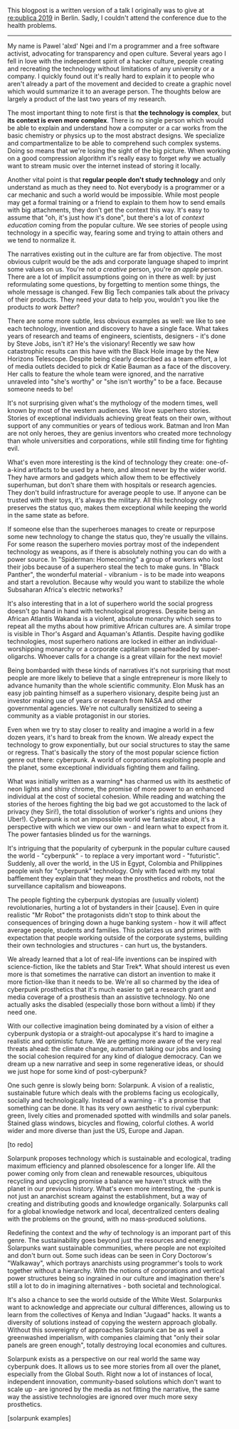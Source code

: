 This blogpost is a written version of a talk I originally was to give at [re:publica 2019](https://19.re-publica.com/en/session/solarpunk-cyberpunk-popculture-technological-narratives-tldr) in Berlin. Sadly, I couldn't attend the conference due to the health problems.

---

My name is Pawel 'alxd' Ngei and I'm a programmer and a free software activist, advocating for transparency and open culture. Several years ago I fell in love with the independent spirit of a hacker culture, people creating and recreating the technology without limitations of any university or a company. I quickly found out it's really hard to explain it to people who aren't already a part of the movement and decided to create a graphic novel which would summarize it to an average person. The thoughts below are largely a product of the last two years of my research.

The most important thing to note first is that **the technology is complex**, but **its context is even more complex**. There is no single person which would be able to explain and understand how a computer or a car works from the basic chemistry or physics up to the most abstract designs. We specialize and compartmentalize to be able to comprehend such complex systems. Doing so means that we're losing the sight of the big picture. When working on a good compression algorithm it's really easy to forget _why_ we actually want to stream music over the internet instead of storing it locally.

Another vital point is that **regular people don't study technology** and only understand as much as they need to. Not everybody is a programmer or a car mechanic and such a world would be impossible. While most people may get a formal training or a friend to explain to them how to send emails with big attachments, they don't get the context this way. It's easy to assume that "oh, it's just how it's done", but there's a lot of _context education_ coming from the popular culture. We see stories of people using technology in a specific way, fearing some and trying to attain others and we tend to normalize it.

The narratives existing out in the culture are far from objective. The most obvious culprit would be the ads and corporate language shaped to imprint some values on us. You're not _a creative_ person, you're _an apple_ person. There are a lot of implicit assumptions going on in there as well: by just reformulating some questions, by forgetting to mention some things, the whole message is changed. Few Big Tech companies talk about the privacy of their products. They need your data to help you, wouldn't you like the products _to work better_?

There are some more subtle, less obvious examples as well: we like to see each technology, invention and discovery to have a single face. What takes years of research and teams of engineers, scientists, designers - it's done by Steve Jobs, isn't it? He's the visionary! Recently we saw how catastrophic results can this have with the Black Hole image by the New Horizons Telescope. Despite being clearly described as a team effort, a lot of media outlets decided to pick dr Katie Bauman as a face of the discovery. Her calls to feature the whole team were ignored, and the narrative unraveled into "she's worthy" or "she isn't worthy" to be a face. Because someone needs to be!

It's not surprising given what's the mythology of the modern times, well known by most of the western audiences. We love superhero stories. Stories of exceptional individuals achieving great feats on their own, without support of any communities or years of tedious work. Batman and Iron Man are not only heroes, they are genius inventors who created more technology than whole universities and corporations, while still finding time for fighting evil.

What's even more interesting is the kind of technology they create: one-of-a-kind artifacts to be used by a hero, and almost never by the wider world. They have armors and gadgets which allow them to be effectively superhuman, but don't share them with hospitals or research agencies. They don't build infrastructure for average people to use. If anyone can be trusted with their toys, it's always the military. All this technology only preserves the status quo, makes them exceptional while keeping the world in the same state as before.

If someone else than the superheroes manages to create or repurpose some new technology to change the status quo, they're usually the villains. For some reason the superhero movies portray most of the independent technology as weapons, as if there is absolutely nothing you can do with a power source. In "Spiderman: Homecoming" a group of workers who lost their jobs because of a superhero steal the tech to make guns. In "Black Panther", the wonderful material - vibranium - is to be made into weapons and start a revolution. Because why would you want to stabilize the whole Subsaharan Africa's electric networks?

It's also interesting that in a lot of superhero world the social progress doesn't go hand in hand with technological progress. Despite being an African Atlantis Wakanda is a violent, absolute monarchy which seems to repeat all the myths about how primitive African cultures are. A similar trope is visible in Thor's Asgard and Aquaman's Atlantis. Despite having godlike technologies, most superhero nations are locked in either an individual-worshipping monarchy or a corporate capitalism spearheaded by super-oligarchs. Whoever calls for a change is a great villain for the next movie!

Being bombarded with these kinds of narratives it's not surprising that most people are more likely to believe that a single entrepreneur is more likely to advance humanity than the whole scientific community. Elon Musk has an easy job painting himself as a superhero visionary, despite being just an investor making use of years or research from NASA and other governmental agencies. We're not culturally sensitized to seeing a community as a viable protagonist in our stories.

Even when we try to stay closer to reality and imagine a world in a few dozen years, it's hard to break from the known. We already expect the technology to grow exponentially, but our social structures to stay the same or regress. That's basically the story of the most popular science fiction genre out there: cyberpunk. A world of corporations exploiting people and the planet, some exceptional individuals fighting them and failing.

What was initially written as a warning* has charmed us with its aesthetic of neon lights and shiny chrome, the promise of more power to an enhanced individual at the cost of societal cohesion. While reading and watching the stories of the heroes fighting the big bad we got accustomed to the lack of privacy (hey Siri!), the total dissolution of worker's rights and unions (hey Uber!). Cyberpunk is not an impossible world we fantasize about, it's a perspective with which we view our own - and learn what to expect from it. The power fantasies blinded us for the warnings.

It's intriguing that the popularity of cyberpunk in the popular culture caused the world - "cyberpunk" - to replace a very important word - "futuristic". Suddenly, all over the world, in the US in Egypt, Colombia and Philippines people wish for "cyberpunk" technology. Only with faced with my total bafflement they explain that they mean the prosthetics and robots, not the surveillance capitalism and bioweapons.

The people fighting the cyberpunk dystopias are (usually violent) revolutionaries, hurting a lot of bystanders in their [cause]. Even in quire realistic "Mr Robot" the protagonists didn't stop to think about the consequences of bringing down a huge banking system - how it will affect average people, students and families. This polarizes us and primes with expectation that people working outside of the corporate systems, building their own technologies and structures - can hurt us, the bystanders.

We already learned that a lot of real-life inventions can be inspired with science-fiction, like the tablets and Star Trek*. What should interest us even more is that sometimes the narrative can distort an invention to make it more fiction-like than it needs to be. We're all so charmed by the idea of cyberpunk prosthetics that it's much easier to get a research grant and media coverage of a prosthesis than an assistive technology. No one actually asks the disabled (especially those born without a limb) if they need one.

With our collective imagination being dominated by a vision of either a cyberpunk dystopia or a straight-out apocalypse it's hard to imagine a realistic and optimistic future. We are getting more aware of the very real threats ahead: the climate change, automation taking our jobs and losing the social cohesion required for any kind of dialogue democracy. Can we dream up a new narrative and seep in some regenerative ideas, or should we just hope for some kind of post-cyberpunk?

One such genre is slowly being born: Solarpunk. A vision of a realistic, sustainable future which deals with the problems facing us ecologically, socially and technologically. Instead of a warning - it's a promise that something can be done. It has its very own aesthetic to rival cyberpunk: green, lively cities and promenaded spotted with windmills and solar panels. Stained glass windows, bicycles and flowing, colorful clothes. A world wider and more diverse than just the US, Europe and Japan.

[to redo]

Solarpunk proposes technology which is sustainable and ecological, trading maximum efficiency and planned obsolescence for a longer life. All the power coming only from clean and renewable resources, ubiquitous recycling and upcycling promise a balance we haven't struck with the planet in our previous history. What's even more interesting, the -punk is not just an anarchist scream against the establishment, but a way of creating and distributing goods and knowledge organically. Solarpunks call for a global knowledge network and local, decentralized centers dealing with the problems on the ground, with no mass-produced solutions.

Redefining the context and the _why_ of technology is an imporant part of this genre. The sustainability goes beyond just the resources and energy: Solarpunks want sustainable communities, where people are not exploited and don't burn out. Some such ideas can be seen in Cory Doctorow's "Walkaway", which portrays anarchists using programmer's tools to work together without a hierarchy. With the notions of corporations and vertical power structures being so ingrained in our culture and imagination there's still a lot to do in imagining alternatives - both societal and technological.

It's also a chance to see the world outside of the White West. Solarpunks want to acknowledge and appreciate our cultural differences, allowing us to learn from the collectives of Kenya and Indian "Jugaad" hacks. It wants a diversity of solutions instead of copying the western approach globally. Without this sovereignty of approaches Solarpunk can be as well a greenwashed imperialism, with companies claiming that "only their solar panels are green enough", totally destroying local economies and cultures.

Solarpunk exists as a perspective on our real world the same way cyberpunk does. It allows us to see more stories from all over the planet, especially from the Global South. Right now a lot of instances of local, independent innovation, community-based solutions which don't want to scale up - are ignored by the media as not fitting the narrative, the same way the assistive technologies are ignored over much more sexy prosthetics.

[solarpunk examples]